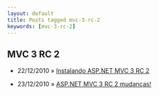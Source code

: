 ```yaml
---
layout: default
title: Posts tagged mvc-3-rc-2
keywords: [mvc-3-rc-2]
---
```

<h2 class="category">MVC 3 RC 2</h2>
<ul class="posts">
<li>
<p>
<span class="date">22/12/2010</span> &raquo; 
<a href="/blog/instalando-asp-net-mvc-3-rc-2">Instalando ASP.NET MVC 3 RC 2</a>
</p>
</li> 
<li>
<p>
<span class="date">23/12/2010</span> &raquo; 
<a href="/blog/asp-net-mvc-3-rc-2-mudancas">ASP.NET MVC 3 RC 2 mudanças!</a>
</p>
</li> 
</ul>
